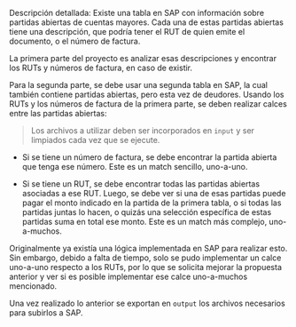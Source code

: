 Descripción detallada:
Existe una tabla en SAP con información sobre partidas abiertas de cuentas mayores.
Cada una de estas partidas abiertas tiene una descripción, que podría tener el RUT de
quien emite el documento, o el número de factura.

La primera parte del proyecto es analizar esas descripciones y encontrar los RUTs y
números de factura, en caso de existir.

Para la segunda parte, se debe usar una segunda tabla en SAP, la cual también contiene
partidas abiertas, pero esta vez de deudores. Usando los RUTs y los números de factura
de la primera parte, se deben realizar calces entre las partidas abiertas:
> Los archivos a utilizar deben ser incorporados en `input` y ser limpiados cada vez que se ejecute.
- Si se tiene un número de factura, se debe encontrar la partida abierta que tenga ese
número. Este es un match sencillo, uno-a-uno.

- Si se tiene un RUT, se debe encontrar todas las partidas abiertas asociadas a ese RUT.
Luego, se debe ver si una de esas partidas puede pagar el monto indicado en la partida
de la primera tabla, o si todas las partidas juntas lo hacen, o quizás una selección
específica de estas partidas suma en total ese monto. Este es un match más complejo,
uno-a-muchos.

Originalmente ya existía una lógica implementada en SAP para realizar esto. Sin embargo,
debido a falta de tiempo, solo se pudo implementar un calce uno-a-uno respecto a los
RUTs, por lo que se solicita mejorar la propuesta anterior y ver si es posible
implementar ese calce uno-a-muchos mencionado.

Una vez realizado lo anterior se exportan en `output` los archivos necesarios para subirlos a SAP.
